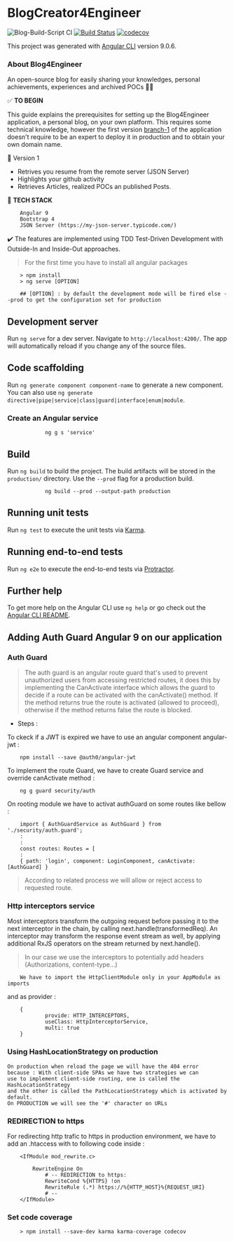 # BlogCreator4Engineer
![Blog-Build-Script CI](https://github.com/kasdihacene/BlogCreator4Engineer/workflows/Blog-workflow/badge.svg) [![Build Status](https://travis-ci.com/kasdihacene/BlogCreator4Engineer.svg?branch=master)](https://travis-ci.com/kasdihacene/BlogCreator4Engineer) [![codecov](https://codecov.io/gh/kasdihacene/BlogCreator4Engineer/branch/master/graph/badge.svg)](https://codecov.io/gh/kasdihacene/BlogCreator4Engineer)

This project was generated with [Angular CLI](https://github.com/angular/angular-cli) version 9.0.6.

### About Blog4Engineer
An open-source blog for easily sharing your knowledges, personal achievements, experiences and archived POCs :man_technologist:

 :white_check_mark: **TO BEGIN**

This guide explains the prerequisites for setting up the Blog4Engineer application, a personal blog, on your own platform. This requires some technical knowledge, however the first version [branch-1](https://github.com/kasdihacene/BlogCreator4Engineer/tree/version-1) of the application doesn't require to be an expert to deploy it in production and to obtain your own domain name.

:large_blue_diamond: Version 1

* Retrives you resume from the remote server (JSON Server)
* Highlights your github activity
* Retrieves Articles, realized POCs an published Posts.

:large_blue_diamond: **TECH STACK**

        Angular 9
        Bootstrap 4
        JSON Server (https://my-json-server.typicode.com/)

:heavy_check_mark: The features are implemented using TDD Test-Driven Development with Outside-In and Inside-Out approaches. 

> For the first time you have to install all angular packages 

        > npm install
        > ng serve [OPTION]

        ## [OPTION] : by default the development mode will be fired else --prod to get the configuration set for production

## Development server

Run `ng serve` for a dev server. Navigate to `http://localhost:4200/`. The app will automatically reload if you change any of the source files.

## Code scaffolding

Run `ng generate component component-name` to generate a new component. You can also use `ng generate directive|pipe|service|class|guard|interface|enum|module`.

### Create an Angular service
        
                ng g s 'service'

## Build

Run `ng build` to build the project. The build artifacts will be stored in the `production/` directory. Use the `--prod` flag for a production build.

                ng build --prod --output-path production

## Running unit tests

Run `ng test` to execute the unit tests via [Karma](https://karma-runner.github.io).

## Running end-to-end tests

Run `ng e2e` to execute the end-to-end tests via [Protractor](http://www.protractortest.org/).

## Further help

To get more help on the Angular CLI use `ng help` or go check out the [Angular CLI README](https://github.com/angular/angular-cli/blob/master/README.md).

## Adding Auth Guard Angular 9 on our application
### Auth Guard
>The auth guard is an angular route guard that's used to prevent unauthorized users from accessing restricted routes, it does this by implementing the CanActivate interface which allows the guard to decide if a route can be activated with the canActivate() method. If the method returns true the route is activated (allowed to proceed), otherwise if the method returns false the route is blocked.

- Steps : 

To ckeck if a JWT is expired we have to use an angular component angular-jwt :

        npm install --save @auth0/angular-jwt

To implement the route Guard, we have to create Guard service and override canActivate method :

        ng g guard security/auth

On rooting module we have to activat authGuard on some routes like bellow :

        import { AuthGuardService as AuthGuard } from './security/auth.guard';
        :
        :
        const routes: Routes = [
        :
        { path: 'login', component: LoginComponent, canActivate: [AuthGuard] }

>According to related process we will allow or reject access to requested route.


### Http interceptors service
Most interceptors transform the outgoing request before passing it to the next interceptor in the chain, by calling next.handle(transformedReq). An interceptor may transform the response event stream as well, by applying additional RxJS operators on the stream returned by next.handle().

> In our case we use the interceptors to potentially add headers (Authorizations, content-type...)

        We have to import the HttpClientModule only in your AppModule as imports

and as provider : 

        {
                provide: HTTP_INTERCEPTORS,
                useClass: HttpInterceptorService,
                multi: true
        }
### Using HashLocationStrategy on production
    On production when reload the page we will have the 404 error
    because : With client-side SPAs we have two strategies we can 
    use to implement client-side routing, one is called the HashLocationStrategy 
    and the other is called the PathLocationStrategy which is activated by default.
    On PRODUCTION we will see the '#' character on URLs

### REDIRECTION to https
For redirecting http trafic to https in production environment, we have to add an .htaccess with to following code inside :

        <IfModule mod_rewrite.c>

	        RewriteEngine On
                # -- REDIRECTION to https:
                RewriteCond %{HTTPS} !on
                RewriteRule (.*) https://%{HTTP_HOST}%{REQUEST_URI}
                # --
        </IfModule>

### Set code coverage 

        > npm install --save-dev karma karma-coverage codecov